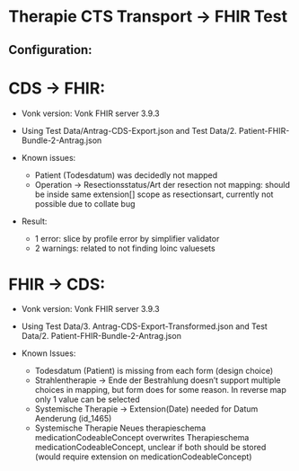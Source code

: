 # Therapie CTS Transport -> FHIR Test

## Configuration:

# CDS -> FHIR:
* Vonk version: Vonk FHIR server 3.9.3
* Using Test Data/Antrag-CDS-Export.json and Test Data/2. Patient-FHIR-Bundle-2-Antrag.json

* Known issues: 
    * Patient (Todesdatum) was decidedly not mapped 
    * Operation -> Resectionsstatus/Art der resection  not mapping: should be inside same extension[] scope as resectionsart, currently not possible due to collate bug

* Result: 
    * 1 error: slice by profile error by simplifier validator
    * 2 warnings: related to not  finding loinc valuesets

# FHIR -> CDS:
* Vonk version: Vonk FHIR server 3.9.3
* Using Test Data/3. Antrag-CDS-Export-Transformed.json and Test Data/2. Patient-FHIR-Bundle-2-Antrag.json

* Known Issues:
    * Todesdatum (Patient) is missing from each form (design choice) 
    * Strahlentherapie -> Ende der Bestrahlung doesn’t support multiple choices in mapping, but form does for some reason. In reverse map only 1 value can be selected 
    * Systemische Therapie -> Extension(Date) needed for Datum Aenderung (id_1465)
    * Systemische Therapie Neues therapieschema medicationCodeableConcept overwrites Therapieschema medicationCodeableConcept, unclear if both should be stored (would require extension on medicationCodeableConcept)